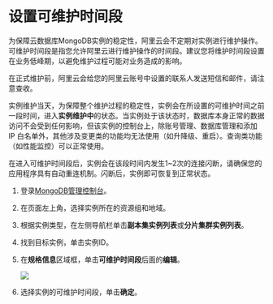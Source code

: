 # 设置可维护时间段

为保障云数据库MongoDB实例的稳定性，阿里云会不定期对实例进行维护操作。可维护时间段是指您允许阿里云进行维护操作的时间段。建议您将维护时间段设置在业务低峰期，以避免维护过程可能对业务造成的影响。

在正式维护前，阿里云会给您的阿里云账号中设置的联系人发送短信和邮件，请注意查收。

实例维护当天，为保障整个维护过程的稳定性，实例会在所设置的可维护时间之前一段时间，进入**实例维护中**的状态。当实例处于该状态时，数据库本身正常的数据访问不会受到任何影响，但该实例的控制台上，除账号管理、数据库管理和添加 IP 白名单外，其他涉及变更类的功能均无法使用（如升降级、重启）。查询类功能（如性能监控）可以正常使用。

在进入可维护时间段后，实例会在该段时间内发生1~2次的连接闪断，请确保您的应用程序具有自动重连机制。闪断后，实例即可恢复到正常状态。

1.  登录[MongoDB管理控制台](https://mongodb.console.aliyun.com/)。

2.  在页面左上角，选择实例所在的资源组和地域。

3.  根据实例类型，在左侧导航栏单击**副本集实例列表**或**分片集群实例列表**。

4.  找到目标实例，单击实例ID。

5.  在**规格信息**区域框，单击**可维护时间段**后面的**编辑**。

    ![](https://static-aliyun-doc.oss-accelerate.aliyuncs.com/assets/img/zh-CN/1446819951/p6827.png)

6.  选择实例的可维护时间段，单击**确定**。


